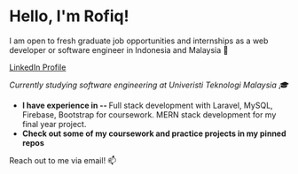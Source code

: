 <!--
<div align="center">
    <a href="https://github.com/mhdrofiq/mhdrofiq">
        <img src="banner-iii.jpg">
    </a>
</div>
-->

<h1 align="left">Hello, I'm Rofiq!</h1>

<!--
<h2 align="center">hmmm...</h2>
<p align="center">
  <a href="https://github.com/mhdrofiq"><img src="https://github-readme-stats.vercel.app/api?username=mhdrofiq&show_icons=true&theme=calm" alt="mhdrofiq's github stats"></a>
</p>
-->
<p align="left">I am open to fresh graduate job opportunities and internships as a web developer or software engineer in Indonesia and Malaysia 💼</p>

<p align="left">
  <a href="https://www.linkedin.com/in/muhammad-rofiqurrahman-180b82216">LinkedIn Profile</a>
</p>

<p align="left"><i>Currently studying software engineering at Univeristi Teknologi Malaysia 🎓</i></p>

<ul>
<li><b>I have experience in -- </b> Full stack development with Laravel, MySQL, Firebase, Bootstrap for coursework. MERN stack development for my final year project.</li>
<li><b>Check out some of my coursework and practice projects in my pinned repos</b></li>
</ul>
<p align="left">Reach out to me via email! 📫</p>
<!--

Here are some ideas to get you started:

- 🔭 I’m currently working on ...
- 🌱 I’m currently learning ...
- 👯 I’m looking to collaborate on ...
- 🤔 I’m looking for help with ...
- 💬 Ask me about ...
- 📫 How to reach me: ...
- 😄 Pronouns: ...
- ⚡ Fun fact: ...
-->
